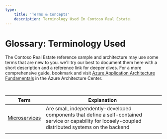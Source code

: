 ```yaml
---
type:
    title: 'Terms & Concepts'
    description: Terminology Used In Contoso Real Estate.
---
```



# Glossary: Terminology Used

The Contoso Real Estate reference sample and architecture may use some terms that are new to you. we'll try our best to document them here with a short description and a reference link for deeper dives. For a more comprehensive guide, bookmark and visit [Azure Application Architecture Fundamentals](https://learn.microsoft.com/en-us/azure/architecture/guide/) in the Azure Architecture Center.

<br/>

| Term | Explanation |
| --- | --- |
| [Microservices](https://learn.microsoft.com/azure/architecture/guide/architecture-styles/microservices) | Are small, independently-developed components that define a self-contained service or capability for loosely-coupled distributed systems on the backend |
| | |
